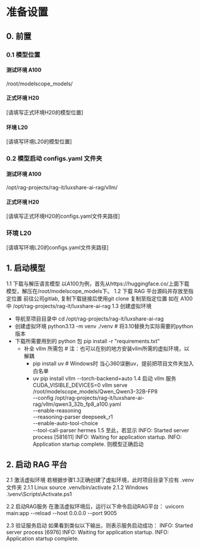 # 准备设置
## 0. 前置
### 0.1 模型位置
#### 测试环境 A100
/root/modelscope_models/
#### 正式环境 H20
[请填写正式环境H20的模型位置]

#### 环境 L20
[请填写环境L20的模型位置]


### 0.2 模型启动 configs.yaml 文件夹
#### 测试环境 A100
/opt/rag-projects/rag-it/luxshare-ai-rag/vllm/
#### 正式环境 H20
[请填写正式环境H20的configs.yaml文件夹路径]

### 环境 L20
[请填写环境L20的configs.yaml文件夹路径]

## 1. 启动模型
1.1 下载与解压语言模型
以A100为例，首先从https://huggingface.co/上面下载模型，解压在/root/modelscope_models下。
1.2 下载 RAG 平台源码并存放至指定位置
前往公司gitlab, 复制下载链接后使用git clone 复制至指定位置 如在 A100 中 /opt/rag-projects/rag-it/luxshare-ai-rag
1.3 创建虚拟环境
- 导航至项目目录中  cd /opt/rag-projects/rag-it/luxshare-ai-rag
- 创建虚拟环境     python3.13 -m venv ./venv                       # 将3.10替换为实际需要的python版本
- 下载所需要用到的 python 包    pip install -r "requirements.txt"
    - 补全 vllm 所需包    # 注：也可以在别的地方安装vllm所需的虚拟环境，以解耦
        - pip install uv    # Windows时 当心360误删uv，提前把项目文件夹加入白名单
        - uv pip install vllm --torch-backend=auto
1.4 启动 vllm 服务
CUDA_VISIBLE_DEVICES=0 vllm serve /root/modelscope_models/Qwen_Qwen3-32B-FP8 \
  --config /opt/rag-projects/rag-it/luxshare-ai-rag/vllm/qwen3_32b_fp8_a100.yaml \
  --enable-reasoning \
  --reasoning-parser deepseek_r1 \
  --enable-auto-tool-choice \
  --tool-call-parser hermes
1.5 至此，若显示
INFO:     Started server process [581611]
INFO:     Waiting for application startup.
INFO:     Application startup complete.
则模型正确启动

## 2. 启动 RAG 平台
2.1 激活虚拟环境
若根据步骤1.3正确创建了虚拟环境，此时项目目录下应有 .venv 文件夹
2.1.1 Linux
source .venv/bin/activate
2.1.2 Windows
.\venv\Scripts\Activate.ps1

2.2 启动RAG服务
在激活虚拟环境后，运行以下命令启动RAG平台：
uvicorn main:app --reload --host 0.0.0.0 --port 9005 

2.3 验证服务启动
如果看到类似以下输出，则表示服务启动成功：
INFO:     Started server process [6976]
INFO:     Waiting for application startup.
INFO:     Application startup complete.
